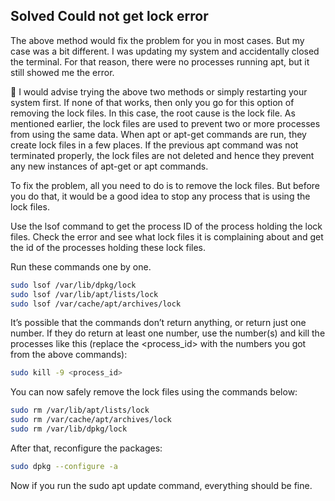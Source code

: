 ## Solved Could not get lock error
The above method would fix the problem for you in most cases. But my case was a bit different. I was updating my system and accidentally closed the terminal. For that reason, there were no processes running apt, but it still showed me the error.

🚧
I would advise trying the above two methods or simply restarting your system first. If none of that works, then only you go for this option of removing the lock files.
In this case, the root cause is the lock file. As mentioned earlier, the lock files are used to prevent two or more processes from using the same data. When apt or apt-get commands are run, they create lock files in a few places. If the previous apt command was not terminated properly, the lock files are not deleted and hence they prevent any new instances of apt-get or apt commands.

To fix the problem, all you need to do is to remove the lock files. But before you do that, it would be a good idea to stop any process that is using the lock files.

Use the lsof command to get the process ID of the process holding the lock files. Check the error and see what lock files it is complaining about and get the id of the processes holding these lock files.

Run these commands one by one.
```bash
sudo lsof /var/lib/dpkg/lock
sudo lsof /var/lib/apt/lists/lock
sudo lsof /var/cache/apt/archives/lock
```
It’s possible that the commands don’t return anything, or return just one number. If they do return at least one number, use the number(s) and kill the processes like this (replace the <process_id> with the numbers you got from the above commands):
```bash
sudo kill -9 <process_id>
```
You can now safely remove the lock files using the commands below:
```bash
sudo rm /var/lib/apt/lists/lock
sudo rm /var/cache/apt/archives/lock
sudo rm /var/lib/dpkg/lock
```
After that, reconfigure the packages:
```bash
sudo dpkg --configure -a
```
Now if you run the sudo apt update command, everything should be fine.
